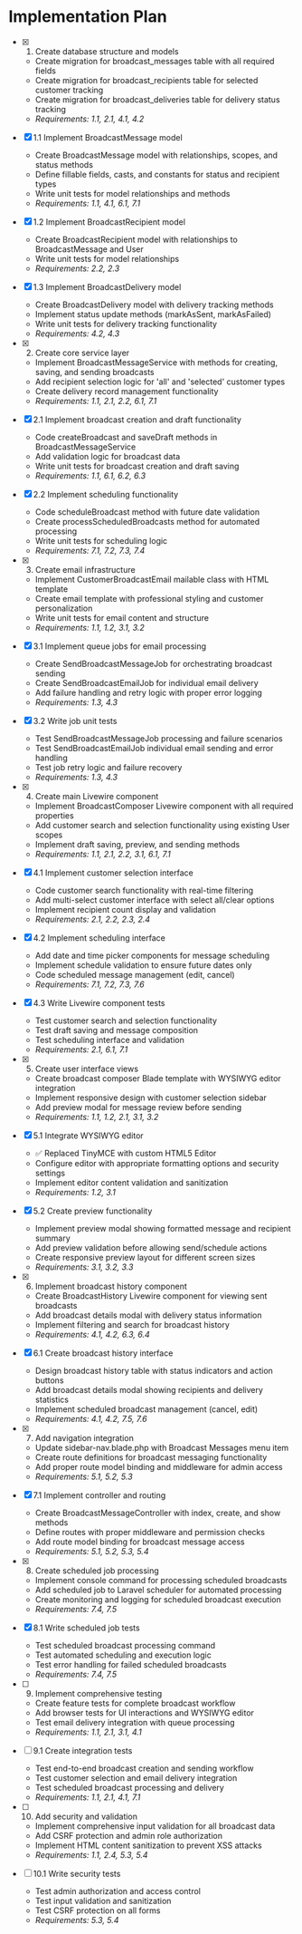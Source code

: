 # Implementation Plan

- [x] 1. Create database structure and models
  - Create migration for broadcast_messages table with all required fields
  - Create migration for broadcast_recipients table for selected customer tracking
  - Create migration for broadcast_deliveries table for delivery status tracking
  - _Requirements: 1.1, 2.1, 4.1, 4.2_

- [x] 1.1 Implement BroadcastMessage model
  - Create BroadcastMessage model with relationships, scopes, and status methods
  - Define fillable fields, casts, and constants for status and recipient types
  - Write unit tests for model relationships and methods
  - _Requirements: 1.1, 4.1, 6.1, 7.1_

- [x] 1.2 Implement BroadcastRecipient model
  - Create BroadcastRecipient model with relationships to BroadcastMessage and User
  - Write unit tests for model relationships
  - _Requirements: 2.2, 2.3_

- [x] 1.3 Implement BroadcastDelivery model
  - Create BroadcastDelivery model with delivery tracking methods
  - Implement status update methods (markAsSent, markAsFailed)
  - Write unit tests for delivery tracking functionality
  - _Requirements: 4.2, 4.3_

- [x] 2. Create core service layer
  - Implement BroadcastMessageService with methods for creating, saving, and sending broadcasts
  - Add recipient selection logic for 'all' and 'selected' customer types
  - Create delivery record management functionality
  - _Requirements: 1.1, 2.1, 2.2, 6.1, 7.1_

- [x] 2.1 Implement broadcast creation and draft functionality
  - Code createBroadcast and saveDraft methods in BroadcastMessageService
  - Add validation logic for broadcast data
  - Write unit tests for broadcast creation and draft saving
  - _Requirements: 1.1, 6.1, 6.2, 6.3_

- [x] 2.2 Implement scheduling functionality
  - Code scheduleBroadcast method with future date validation
  - Create processScheduledBroadcasts method for automated processing
  - Write unit tests for scheduling logic
  - _Requirements: 7.1, 7.2, 7.3, 7.4_

- [x] 3. Create email infrastructure
  - Implement CustomerBroadcastEmail mailable class with HTML template
  - Create email template with professional styling and customer personalization
  - Write unit tests for email content and structure
  - _Requirements: 1.1, 1.2, 3.1, 3.2_

- [x] 3.1 Implement queue jobs for email processing
  - Create SendBroadcastMessageJob for orchestrating broadcast sending
  - Create SendBroadcastEmailJob for individual email delivery
  - Add failure handling and retry logic with proper error logging
  - _Requirements: 1.3, 4.3_

- [x] 3.2 Write job unit tests
  - Test SendBroadcastMessageJob processing and failure scenarios
  - Test SendBroadcastEmailJob individual email sending and error handling
  - Test job retry logic and failure recovery
  - _Requirements: 1.3, 4.3_

- [x] 4. Create main Livewire component
  - Implement BroadcastComposer Livewire component with all required properties
  - Add customer search and selection functionality using existing User scopes
  - Implement draft saving, preview, and sending methods
  - _Requirements: 1.1, 2.1, 2.2, 3.1, 6.1, 7.1_

- [x] 4.1 Implement customer selection interface
  - Code customer search functionality with real-time filtering
  - Add multi-select customer interface with select all/clear options
  - Implement recipient count display and validation
  - _Requirements: 2.1, 2.2, 2.3, 2.4_

- [x] 4.2 Implement scheduling interface
  - Add date and time picker components for message scheduling
  - Implement schedule validation to ensure future dates only
  - Code scheduled message management (edit, cancel)
  - _Requirements: 7.1, 7.2, 7.3, 7.6_

- [x] 4.3 Write Livewire component tests
  - Test customer search and selection functionality
  - Test draft saving and message composition
  - Test scheduling interface and validation
  - _Requirements: 2.1, 6.1, 7.1_

- [x] 5. Create user interface views
  - Create broadcast composer Blade template with WYSIWYG editor integration
  - Implement responsive design with customer selection sidebar
  - Add preview modal for message review before sending
  - _Requirements: 1.1, 1.2, 2.1, 3.1, 3.2_

- [x] 5.1 Integrate WYSIWYG editor
  - ✅ Replaced TinyMCE with custom HTML5 Editor
  - Configure editor with appropriate formatting options and security settings
  - Implement editor content validation and sanitization
  - _Requirements: 1.2, 3.1_

- [x] 5.2 Create preview functionality
  - Implement preview modal showing formatted message and recipient summary
  - Add preview validation before allowing send/schedule actions
  - Create responsive preview layout for different screen sizes
  - _Requirements: 3.1, 3.2, 3.3_

- [x] 6. Implement broadcast history component
  - Create BroadcastHistory Livewire component for viewing sent broadcasts
  - Add broadcast details modal with delivery status information
  - Implement filtering and search for broadcast history
  - _Requirements: 4.1, 4.2, 6.3, 6.4_

- [x] 6.1 Create broadcast history interface
  - Design broadcast history table with status indicators and action buttons
  - Add broadcast details modal showing recipients and delivery statistics
  - Implement scheduled broadcast management (cancel, edit)
  - _Requirements: 4.1, 4.2, 7.5, 7.6_

- [x] 7. Add navigation integration
  - Update sidebar-nav.blade.php with Broadcast Messages menu item
  - Create route definitions for broadcast messaging functionality
  - Add proper route model binding and middleware for admin access
  - _Requirements: 5.1, 5.2, 5.3_

- [x] 7.1 Implement controller and routing
  - Create BroadcastMessageController with index, create, and show methods
  - Define routes with proper middleware and permission checks
  - Add route model binding for broadcast message access
  - _Requirements: 5.1, 5.2, 5.3, 5.4_

- [x] 8. Create scheduled job processing
  - Implement console command for processing scheduled broadcasts
  - Add scheduled job to Laravel scheduler for automated processing
  - Create monitoring and logging for scheduled broadcast execution
  - _Requirements: 7.4, 7.5_

- [x] 8.1 Write scheduled job tests
  - Test scheduled broadcast processing command
  - Test automated scheduling and execution logic
  - Test error handling for failed scheduled broadcasts
  - _Requirements: 7.4, 7.5_

- [ ] 9. Implement comprehensive testing
  - Create feature tests for complete broadcast workflow
  - Add browser tests for UI interactions and WYSIWYG editor
  - Test email delivery integration with queue processing
  - _Requirements: 1.1, 2.1, 3.1, 4.1_

- [ ] 9.1 Create integration tests
  - Test end-to-end broadcast creation and sending workflow
  - Test customer selection and email delivery integration
  - Test scheduled broadcast processing and delivery
  - _Requirements: 1.1, 2.1, 4.1, 7.1_

- [ ] 10. Add security and validation
  - Implement comprehensive input validation for all broadcast data
  - Add CSRF protection and admin role authorization
  - Implement HTML content sanitization to prevent XSS attacks
  - _Requirements: 1.1, 2.4, 5.3, 5.4_

- [ ] 10.1 Write security tests
  - Test admin authorization and access control
  - Test input validation and sanitization
  - Test CSRF protection on all forms
  - _Requirements: 5.3, 5.4_